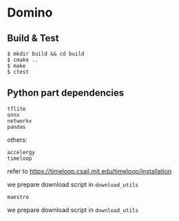# Domino

## Build & Test

```shell
$ mkdir build && cd build
$ cmake ..
$ make
$ ctest
```

## Python part dependencies

```
tflite
onnx
networkx
pandas
```

others:

```
accelergy
timeloop
```
refer to https://timeloop.csail.mit.edu/timeloop/installation

we prepare download script in `download_utils`

```
maestro
```

we prepare download script in `download_utils`
